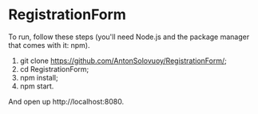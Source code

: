 # RegistrationForm

To run, follow these steps (you'll need Node.js and the package manager that comes with it: npm).

1. git clone https://github.com/AntonSolovuoy/RegistrationForm/;
2. cd RegistrationForm;
3. npm install;
4. npm start.

And open up http://localhost:8080.

